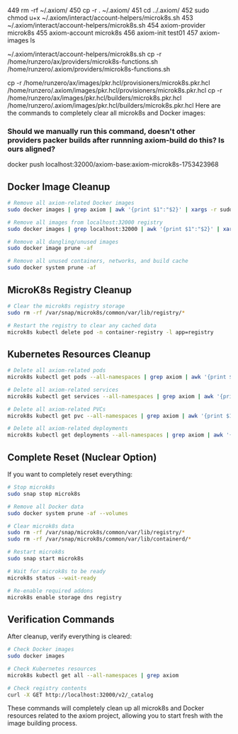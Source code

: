 449  rm -rf ~/.axiom/
  450  cp -r . ~/.axiom/
  451  cd ../.axiom/
  452  sudo chmod u+x ~/.axiom/interact/account-helpers/microk8s.sh
  453  ~/.axiom/interact/account-helpers/microk8s.sh
  454  axiom-provider microk8s
  455  axiom-account microk8s
  456  axiom-init test01
  457  axiom-images ls

 ~/.axiom/interact/account-helpers/microk8s.sh
cp -r /home/runzero/ax/providers/microk8s-functions.sh /home/runzero/.axiom/providers/microk8s-functions.sh 


cp -r /home/runzero/ax/images/pkr.hcl/provisioners/microk8s.pkr.hcl /home/runzero/.axiom/images/pkr.hcl/provisioners/microk8s.pkr.hcl
cp -r /home/runzero/ax/images/pkr.hcl/builders/microk8s.pkr.hcl /home/runzero/.axiom/images/pkr.hcl/builders/microk8s.pkr.hcl
  Here are the commands to completely clear all microk8s and Docker images:

### Should we manually run this command, doesn't other providers packer builds after runnning axiom-build do this? Is ours aligned?
  docker push localhost:32000/axiom-base:axiom-microk8s-1753423968

## Docker Image Cleanup

```bash
# Remove all axiom-related Docker images
sudo docker images | grep axiom | awk '{print $1":"$2}' | xargs -r sudo docker rmi -f

# Remove all images from localhost:32000 registry
sudo docker images | grep localhost:32000 | awk '{print $1":"$2}' | xargs -r sudo docker rmi -f

# Remove all dangling/unused images
sudo docker image prune -af

# Remove all unused containers, networks, and build cache
sudo docker system prune -af
```

## MicroK8s Registry Cleanup

```bash
# Clear the microk8s registry storage
sudo rm -rf /var/snap/microk8s/common/var/lib/registry/*

# Restart the registry to clear any cached data
microk8s kubectl delete pod -n container-registry -l app=registry
```

## Kubernetes Resources Cleanup

```bash
# Delete all axiom-related pods
microk8s kubectl get pods --all-namespaces | grep axiom | awk '{print $1" "$2}' | xargs -r -n2 microk8s kubectl delete pod -n

# Delete all axiom-related services
microk8s kubectl get services --all-namespaces | grep axiom | awk '{print $1" "$2}' | xargs -r -n2 microk8s kubectl delete service -n

# Delete all axiom-related PVCs
microk8s kubectl get pvc --all-namespaces | grep axiom | awk '{print $1" "$2}' | xargs -r -n2 microk8s kubectl delete pvc -n

# Delete all axiom-related deployments
microk8s kubectl get deployments --all-namespaces | grep axiom | awk '{print $1" "$2}' | xargs -r -n2 microk8s kubectl delete deployment -n
```

## Complete Reset (Nuclear Option)

If you want to completely reset everything:

```bash
# Stop microk8s
sudo snap stop microk8s

# Remove all Docker data
sudo docker system prune -af --volumes

# Clear microk8s data
sudo rm -rf /var/snap/microk8s/common/var/lib/registry/*
sudo rm -rf /var/snap/microk8s/common/var/lib/containerd/*

# Restart microk8s
sudo snap start microk8s

# Wait for microk8s to be ready
microk8s status --wait-ready

# Re-enable required addons
microk8s enable storage dns registry
```

## Verification Commands

After cleanup, verify everything is cleared:

```bash
# Check Docker images
sudo docker images

# Check Kubernetes resources
microk8s kubectl get all --all-namespaces | grep axiom

# Check registry contents
curl -X GET http://localhost:32000/v2/_catalog
```

These commands will completely clean up all microk8s and Docker resources related to the axiom project, allowing you to start fresh with the image building process.